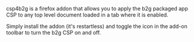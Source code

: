 csp4b2g is a firefox addon that allows you to apply the b2g packaged app CSP to any top level document loaded in a tab where it is enabled.  

Simply install the addon (it's restartless) and toggle the icon in the add-on toolbar to turn the b2g CSP on and off.
